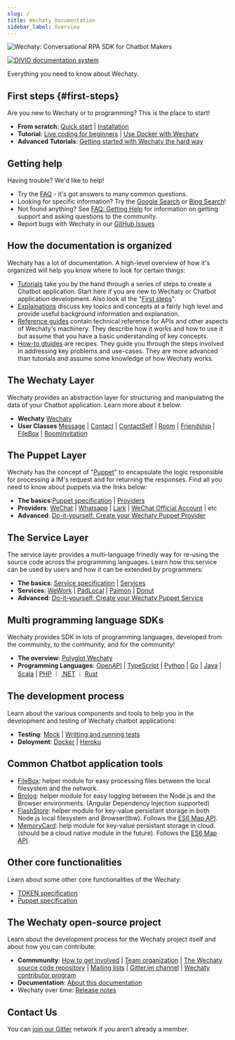 ```yaml
---
slug: /
title: Wechaty Documentation
sidebar_label: Overview
---
```


![Wechaty: Conversational RPA SDK for Chatbot Makers](/img/wechaty-logo.svg)

[![DIVIO documentation system](https://img.shields.io/badge/DIVIO-Documentation%20System-blue)](https://documentation.divio.com/)

Everything you need to know about Wechaty.

## First steps {#first-steps}

Are you new to Wechaty or to programming? This is the place to start!

- **From scratch**: [Quick start](getting-started/quick-start.mdx) | [Installation](howto/install.md)
- **Tutorial**: [Live coding for beginners](tutorials/video-tutorial.md) | [Use Docker with Wechaty](tutorials/docker.md)
- **Advanced Tutorials**: [Getting started with Wechaty the hard way](getting-started/hard-way.mdx)

## Getting help

Having trouble? We'd like to help!

- Try the [FAQ](explainations/faq.md) - it's got answers to many common questions.
- Looking for specific information? Try the [Google Search](https://www.google.com/search?q=site%3Awechaty.js.org) or [Bing Search](https://www.bing.com/search?q=site%3Awechaty.js.org)!
- Not found anything? See [FAQ: Getting Help](explainations/faq.md) for information on getting support and asking questions to the community.
- Report bugs with Wechaty in our [GitHub Issues](https://github.com/wechaty/wechaty/issues/)

## How the documentation is organized

Wechaty has a lot of documentation. A high-level overview of how it's organized will help you know where to look for certain things:

- [Tutorials](tutorials/overview.md) take you by the hand through a series of steps to create a Chatbot application. Start here if you are new to Wechaty or Chatbot application development. Also look at the "[First steps](#first-steps)".
- [Explainations](explainations/overview.mdx) discuss key topics and concepts at a fairly high level and provide useful background information and explanation.
- [Reference guides](references/overview.mdx) contain technical reference for APIs and other aspects of Wechaty's machinery. They describe how it works and how to use it but assume that you have a basic understanding of key concepts.
- [How-to gtuides](howto/overview.mdx) are recipes. They guide you through the steps involved in addressing key problems and use-cases. They are more advanced than tutorials and assume some knowledge of how Wechaty works.

## The Wechaty Layer

Wechaty provides an abstraction layer for structuring and manipulating the data of your Chatbot application. Learn more about it below:

- **Wechaty** [Wechaty](api/wechaty.md)
- **User Classes** [Message](api/message.md) | [Contact](api/contact.md) | [ContactSelf](api/contact-self.md) | [Room](api/room.md) | [Friendship](api/friendship.md) | [FileBox](https://github.com/huan/file-box) | [RoomInvitation](api/room-invitation.md)

## The Puppet Layer

Wechaty has the concept of "[Puppet](specs/puppet.md)" to encapsulate the logic responsible for processing a IM's request and for returning the responses. Find all you need to know about puppets via the links below:

- **The basics**:[Puppet specification](specs/puppet.md) | [Providers](puppet-providers/overview.mdx)
- **Providers**: [WeChat](puppet-providers/wechat.md) | [Whatsapp](puppet-providers/whatsapp.md) | [Lark](puppet-providers/lark.md) | [WeChat Official Account](puppet-providers/official-account.md) | etc
- **Advanced**: [Do-it-yourself: Create your Wechaty Puppet Provider](puppet-providers/diy.md)

## The Service Layer

The service layer provides a multi-language frinedly way for re-using the source code across the programming languages. Learn how this service can be used by users and how it can be extended by programmers:

- **The basics**: [Service specification](specs/service.md) | [Services](puppet-services/overview.mdx)
- **Services**: [WeWork](puppet-services/wxwork.md) | [PadLocal](puppet-services/padlocal.md) | [Paimon](puppet-services/paimon.md) | [Donut](puppet-services/donut.md)
- **Advanced**: [Do-it-yourself: Create your Wechaty Puppet Service](puppet-services/diy.md)

## Multi programming language SDKs

Wechaty provides SDK in lots of programming languages, developed from the community, to the community, and for the community!

- **The overview**: [Polyglot Wechaty](polyglot/overview.mdx)
- **Programming Languages**: [OpenAPI](polyglot/openapi/) | [TypeScript](polyglot/typescript/) | [Python](polyglot/python/) | [Go](polyglot/go/) | [Java](polyglot/java/) | [Scala](polyglot/scala/) | [PHP](polyglot/php/) ｜ [.NET](polyglot/dotnet/) ｜ [Rust](polyglot/rust/)

## The development process

Learn about the various components and tools to help you in the development and testing of Wechaty chatbot applications:

<!--
- **Settings**: [Overview]() | [Full list of settings]()
- **Chatbot applications**: [Overview]()
- **Exceptions**: [Overview]()
-->

- **Testing**: [Mock](puppet-providers/mock.md) | [Writting and running tests](https://github.com/wechaty/wechaty-vorpal-contrib/blob/master/src/contrib/math_master/math_master.spec.ts)
- **Deloyment**: [Docker](tutorials/docker.md) | [Heroku](https://github.com/wechaty/heroku-wechaty-getting-started)

## Common Chatbot application tools

- [FileBox](https://github.com/huan/file-box): helper module for easy processing files between the local filesystem and the network.
- [Brolog](https://github.com/huan/brolog): helper module for easy logging between the Node.js and the Browser environments. (Angular Dependency Injection supported)
- [FlashStore](https://github.com/huan/flash-store): helper module for key-value persistant storage in both Node.js local filesystem and Browser(tbw). Follows the [ES6 Map API](https://github.com/huan/async-map-like#readme).
- [MemoryCard](https://github.com/huan/memory-card): help module for key-value persistant storage in cloud. (should be a cloud native module in the future). Follows the [ES6 Map API](https://github.com/huan/async-map-like#readme).

## Other core functionalities

Learn about some other core functionalities of the Wechaty:

- [TOKEN specification](specs/token.md)
- [Puppet specification](specs/puppet.md)

## The Wechaty open-source project

Learn about the development process for the Wechaty project itself and about how you can contribute:

- **Commmunity**: [How to get involved](contributing/overview.md) | [Team organization](https://github.com/wechaty/PMC) | [The Wechaty source code repository](https://github.com/wechaty/wechaty) | [Mailing lists](https://groups.google.com/g/wechaty) | [Gitter.im channel](https://gitter.im/wechaty/wechaty) | [Wechaty contributor program](contributing/contributor-program.md)
- **Documentation**: [About this documentation](contributing/documentation.md)
- Wechaty over time: [Release notes](https://github.com/wechaty/wechaty/releases)

## Contact Us

You can [join our Gitter](https://gitter.im/wechaty/wechaty) network if you aren’t already a member.
